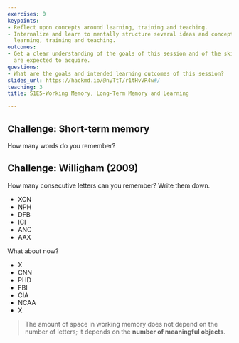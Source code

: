 ```yaml
---
exercises: 0
keypoints:
- Reflect upon concepts around learning, training and teaching.
- Internalize and learn to mentally structure several ideas and concepts related to
  learning, training and teaching.
outcomes:
- Get a clear understanding of the goals of this session and of the skil the learners
  are expected to acquire.
questions:
- What are the goals and intended learning outcomes of this session?
slides_url: https://hackmd.io/@nyTtT/r1tHvVR4w#/
teaching: 3
title: S1E5-Working Memory, Long-Term Memory and Learning

---
```



## Challenge: Short-term memory

How many words do you remember?


## Challenge: Willigham (2009)

How many consecutive letters can you remember? Write them down.

- XCN
- NPH
- DFB
- ICI
- ANC
- AAX

What about now?

- X
- CNN
- PHD
- FBI
- CIA
- NCAA
- X

> The amount of space in working memory does not depend on the number of letters; it depends on the **number of meaningful objects**.
